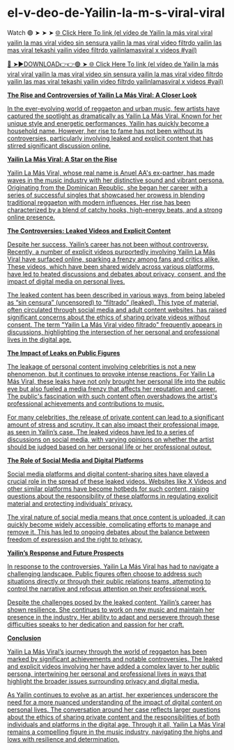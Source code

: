 # el-v-deo-de-Yailin-la-m-s-viral-viral

Watch 🟢 ➤ ➤ ➤ <a href="https://gytrix.cfd/lfjioall"> 🌐 Click Here To link (el vídeo de Yailin la más viral viral yailin la mas viral video sin sensura yailin la mas viral video filtrdo yailin las mas viral tekashi yailin video filtrdo yailinlamasviral x videos #yail) 

🔴 ➤►DOWNLOAD👉👉🟢 ➤<a href="https://gytrix.cfd/lfjioall"> 🌐 Click Here To link (el vídeo de Yailin la más viral viral yailin la mas viral video sin sensura yailin la mas viral video filtrdo yailin las mas viral tekashi yailin video filtrdo yailinlamasviral x videos #yail)

**The Rise and Controversies of Yailin La Más Viral: A Closer Look**

In the ever-evolving world of reggaeton and urban music, few artists have captured the spotlight as dramatically as Yailin La Más Viral. Known for her unique style and energetic performances, Yailin has quickly become a household name. However, her rise to fame has not been without its controversies, particularly involving leaked and explicit content that has stirred significant discussion online.

**Yailin La Más Viral: A Star on the Rise**

Yailin La Más Viral, whose real name is Anuel AA's ex-partner, has made waves in the music industry with her distinctive sound and vibrant persona. Originating from the Dominican Republic, she began her career with a series of successful singles that showcased her prowess in blending traditional reggaeton with modern influences. Her rise has been characterized by a blend of catchy hooks, high-energy beats, and a strong online presence.

**The Controversies: Leaked Videos and Explicit Content**

Despite her success, Yailin’s career has not been without controversy. Recently, a number of explicit videos purportedly involving Yailin La Más Viral have surfaced online, sparking a frenzy among fans and critics alike. These videos, which have been shared widely across various platforms, have led to heated discussions and debates about privacy, consent, and the impact of digital media on personal lives.

The leaked content has been described in various ways, from being labeled as “sin censura” (uncensored) to “filtrado” (leaked). This type of material, often circulated through social media and adult content websites, has raised significant concerns about the ethics of sharing private videos without consent. The term "Yailin La Más Viral video filtrado" frequently appears in discussions, highlighting the intersection of her personal and professional lives in the digital age.

**The Impact of Leaks on Public Figures**

The leakage of personal content involving celebrities is not a new phenomenon, but it continues to provoke intense reactions. For Yailin La Más Viral, these leaks have not only brought her personal life into the public eye but also fueled a media frenzy that affects her reputation and career. The public's fascination with such content often overshadows the artist's professional achievements and contributions to music.

For many celebrities, the release of private content can lead to a significant amount of stress and scrutiny. It can also impact their professional image, as seen in Yailin’s case. The leaked videos have led to a series of discussions on social media, with varying opinions on whether the artist should be judged based on her personal life or her professional output.

**The Role of Social Media and Digital Platforms**

Social media platforms and digital content-sharing sites have played a crucial role in the spread of these leaked videos. Websites like X Videos and other similar platforms have become hotbeds for such content, raising questions about the responsibility of these platforms in regulating explicit material and protecting individuals' privacy.

The viral nature of social media means that once content is uploaded, it can quickly become widely accessible, complicating efforts to manage and remove it. This has led to ongoing debates about the balance between freedom of expression and the right to privacy.

**Yailin’s Response and Future Prospects**

In response to the controversies, Yailin La Más Viral has had to navigate a challenging landscape. Public figures often choose to address such situations directly or through their public relations teams, attempting to control the narrative and refocus attention on their professional work.

Despite the challenges posed by the leaked content, Yailin’s career has shown resilience. She continues to work on new music and maintain her presence in the industry. Her ability to adapt and persevere through these difficulties speaks to her dedication and passion for her craft.

**Conclusion**

Yailin La Más Viral’s journey through the world of reggaeton has been marked by significant achievements and notable controversies. The leaked and explicit videos involving her have added a complex layer to her public persona, intertwining her personal and professional lives in ways that highlight the broader issues surrounding privacy and digital media.

As Yailin continues to evolve as an artist, her experiences underscore the need for a more nuanced understanding of the impact of digital content on personal lives. The conversation around her case reflects larger questions about the ethics of sharing private content and the responsibilities of both individuals and platforms in the digital age. Through it all, Yailin La Más Viral remains a compelling figure in the music industry, navigating the highs and lows with resilience and determination.
